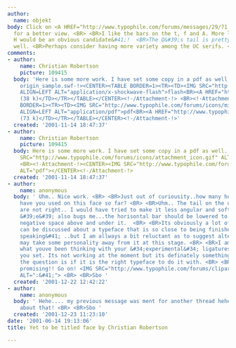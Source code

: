 ```yaml
---
author:
  name: objekt
body: Click on <A HREF="http://www.typophile.com/forums/messages/29/71.swf" TARGET="_top">http://www.typophile.com/forums/messages/29/71.swf</A>
  for a better view. <BR> <BR>I like the bars on the t, f and A. More like that &#40;the
  H would be an obvious candidate&#41;!  <BR>The Q&#39;s tail is pretty spiffy as
  well. <BR>Perhaps consider having more variety among the UC serifs. <BR> <BR>--Eric
comments:
- author:
    name: Christian Robertson
    picture: 109415
  body: 'Here is some more work. I have set some copy in a pdf as well. <BR> <BR><!-Attachment:
    origin_sample.swf-!><CENTER><TABLE BORDER=1><TR><TD><IMG SRC="http://www.typophile.com/forums/icons/mime_gif.gif"
    ALIGN=LEFT ALT="application/x-shockwave-flash">flash<BR><A HREF="http://www.typophile.com/forums/messages/29/origin_sample.swf"><B>origin_sample.swf</B></A>
    (38 k)</TD></TR></TABLE></CENTER><!-/Attachment-!> <BR><!-Attachment: origin_sample.pdf-!><CENTER><TABLE
    BORDER=1><TR><TD><IMG SRC="http://www.typophile.com/forums/icons/mime_pdf.gif"
    ALIGN=LEFT ALT="application/pdf">pdf<BR><A HREF="http://www.typophile.com/forums/messages/29/origin_sample.pdf"><B>origin_sample.pdf</B></A>
    (73 k)</TD></TR></TABLE></CENTER><!-/Attachment-!>'
  created: '2001-11-14 18:47:37'
- author:
    name: Christian Robertson
    picture: 109415
  body: Here is some more work. I have set some copy in a pdf as well. <BR> <BR><!-Attachment-!><CENTER><IMG
    SRC="http://www.typophile.com/forums/icons/attachment_icon.gif" ALT="flash"></CENTER><!-/Attachment-!>
    <BR><!-Attachment-!><CENTER><IMG SRC="http://www.typophile.com/forums/icons/attachment_icon.gif"
    ALT="pdf"></CENTER><!-/Attachment-!>
  created: '2001-11-14 18:47:37'
- author:
    name: anonymous
  body: ' Uhm.. Nice work. <BR> <BR>Just out of curiousity..how many hours &#40;approx.&#41;
    have you used on this face so far? <BR> <BR>Uhm.. The tail on the uppercase &#39;Q&#39;
    are not right.. I would have tried to make it less angular and softer... The lowercase
    &#39;e&#39; also bugs me...the horisontal bar should be lowered to balance the
    negative space above and under it.  <BR> <BR>Its obviously a lot of stuff that
    can be discussed about a typeface that is so close to being finished &#40;relatively
    speaking&#41; ..but I am allways a bit reluctant as to suggest alterations that
    may take some personality away from it at this stage. <BR> <BR>I am not sure of
    what youve been thinking with your &#34;experimental&#34; ligatures in the copy
    you set. Its not working at the moment but its definately something to look into..But
    the question is if it is the right typeface to do it with. <BR> <BR>It sure looks
    promising!! Go on! <IMG SRC="http://www.typophile.com/forums/clipart/happy.gif"
    ALT=":&#41;"> <BR> <BR>Sbo '
  created: '2001-12-22 12:42:22'
- author:
    name: anonymous
  body: ' Hehe.... my previous message was ment for another thread hehe.... <BR> <BR>Sorry
    about that! <BR> <BR>Sbo '
  created: '2001-12-23 11:23:10'
date: '2001-06-14 19:13:06'
title: Yet to be titled face by Christian Robertson

---
```


